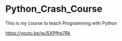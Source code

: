 # Python_Crash_Course
This is my course to teach Programming with Python

https://youtu.be/wJ5XPfhg7Rk
